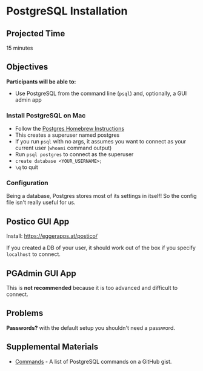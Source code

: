 # PostgreSQL Installation

## Projected Time

15 minutes

## Objectives

**Participants will be able to:**

- Use PostgreSQL from the command line (`psql`) and, optionally, a GUI admin app

### Install PostgreSQL on Mac

- Follow the [Postgres Homebrew Instructions](https://wiki.postgresql.org/wiki/Homebrew)
- This creates a superuser named postgres
- If you run `psql` with no args, it assumes you want to connect as your current user (`whoami` command output)
- Run `psql postgres` to connect as the superuser
- `create database <YOUR_USERNAME>;`
- `\q` to quit

### Configuration

Being a database, Postgres stores most of its settings in itself! So the config file isn't really useful for us.

## Postico GUI App

Install: https://eggerapps.at/postico/

If you created a DB of your user, it should work out of the box if you specify `localhost` to connect.

## PGAdmin GUI App

This is **not recommended** because it is too advanced and difficult to connect.

## Problems

**Passwords?** with the default setup you shouldn't need a password.

## Supplemental Materials

- [Commands](https://gist.github.com/Kartones/dd3ff5ec5ea238d4c546) - A list of PostgreSQL commands on a GitHub gist.
